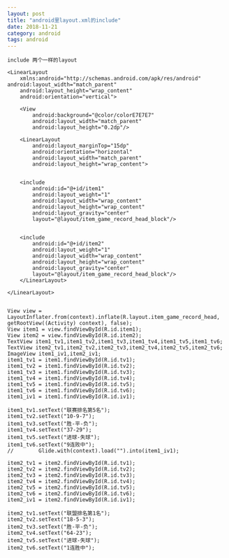 ```yaml
---
layout: post
title: "android里layout.xml的include"
date: 2018-11-21
category: android
tags: android
---
```


	include 两个一样的layout

    <LinearLayout
        xmlns:android="http://schemas.android.com/apk/res/android" android:layout_width="match_parent"
        android:layout_height="wrap_content"
        android:orientation="vertical">

        <View
            android:background="@color/colorE7E7E7"
            android:layout_width="match_parent"
            android:layout_height="0.2dp"/>

        <LinearLayout
            android:layout_marginTop="15dp"
            android:orientation="horizontal"
            android:layout_width="match_parent"
            android:layout_height="wrap_content">


        <include
            android:id="@+id/item1"
            android:layout_weight="1"
            android:layout_width="wrap_content"
            android:layout_height="wrap_content"
            android:layout_gravity="center"
            layout="@layout/item_game_record_head_block"/>


        <include
            android:id="@+id/item2"
            android:layout_weight="1"
            android:layout_width="wrap_content"
            android:layout_height="wrap_content"
            android:layout_gravity="center"
            layout="@layout/item_game_record_head_block"/>
        </LinearLayout>

    </LinearLayout>


    View view = LayoutInflater.from(context).inflate(R.layout.item_game_record_head, getRootView((Activity) context), false);
    View item1 = view.findViewById(R.id.item1);
    View item2 = view.findViewById(R.id.item2);
    TextView item1_tv1,item1_tv2,item1_tv3,item1_tv4,item1_tv5,item1_tv6;
    TextView item2_tv1,item2_tv2,item2_tv3,item2_tv4,item2_tv5,item2_tv6;
    ImageView item1_iv1,item2_iv1;
    item1_tv1 = item1.findViewById(R.id.tv1);
    item1_tv2 = item1.findViewById(R.id.tv2);
    item1_tv3 = item1.findViewById(R.id.tv3);
    item1_tv4 = item1.findViewById(R.id.tv4);
    item1_tv5 = item1.findViewById(R.id.tv5);
    item1_tv6 = item1.findViewById(R.id.tv6);
    item1_iv1 = item1.findViewById(R.id.iv1);

    item1_tv1.setText("联赛排名第5名");
    item1_tv2.setText("10-9-7");
    item1_tv3.setText("胜-平-负");
    item1_tv4.setText("37-29");
    item1_tv5.setText("进球-失球");
    item1_tv6.setText("9连败中");
    //        Glide.with(context).load("").into(item1_iv1);

    item2_tv1 = item2.findViewById(R.id.tv1);
    item2_tv2 = item2.findViewById(R.id.tv2);
    item2_tv3 = item2.findViewById(R.id.tv3);
    item2_tv4 = item2.findViewById(R.id.tv4);
    item2_tv5 = item2.findViewById(R.id.tv5);
    item2_tv6 = item2.findViewById(R.id.tv6);
    item2_iv1 = item2.findViewById(R.id.iv1);

    item2_tv1.setText("联盟排名第1名");
    item2_tv2.setText("18-5-3");
    item2_tv3.setText("胜-平-负");
    item2_tv4.setText("64-23");
    item2_tv5.setText("进球-失球");
    item2_tv6.setText("1连胜中");
